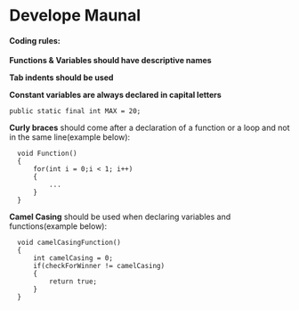 # Develope Maunal


#### Coding rules:
	
**Functions & Variables should have descriptive names**

**Tab indents should be used**

**Constant variables are always declared in capital letters**

	public static final int MAX = 20;

**Curly braces** should come after a declaration of a function or a loop and not in the same line(example below):

	  void Function()
	  {
		  for(int i = 0;i < 1; i++)
		  {
			  ...
		  }
	  }

**Camel Casing** should be used when declaring variables and functions(example below):
  
	  void camelCasingFunction()
	  {
		  int camelCasing = 0;
		  if(checkForWinner != camelCasing)
		  {
			  return true;
		  }
	  }
